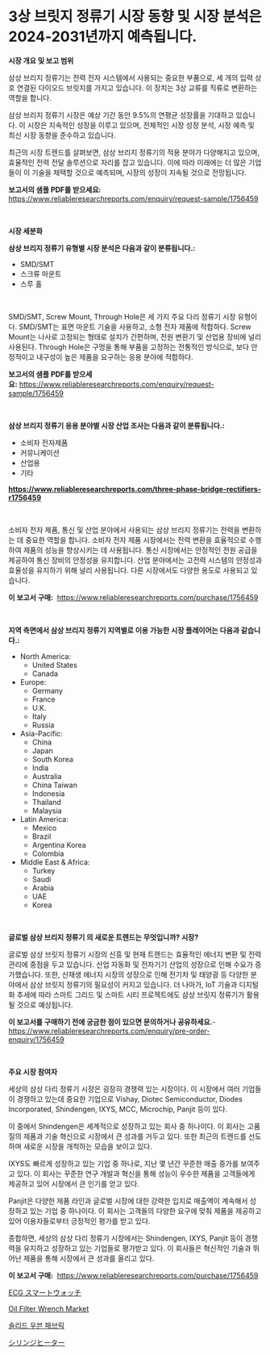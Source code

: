 <p><h1>3상 브릿지 정류기 시장 동향 및 시장 분석은 2024-2031년까지 예측됩니다.</h1></p><p><strong>시장 개요 및 보고 범위</strong></p>
<p><p>삼상 브리지 정류기는 전력 전자 시스템에서 사용되는 중요한 부품으로, 세 개의 입력 상호 연결된 다이오드 브릿지를 가지고 있습니다. 이 장치는 3상 교류를 직류로 변환하는 역할을 합니다. </p><p>삼상 브리지 정류기 시장은 예상 기간 동안 9.5%의 연평균 성장률을 기대하고 있습니다. 이 시장은 지속적인 성장을 이루고 있으며, 전체적인 시장 성장 분석, 시장 예측 및 최신 시장 동향을 준수하고 있습니다.</p><p>최근의 시장 트렌드를 살펴보면, 삼상 브리지 정류기의 적용 분야가 다양해지고 있으며, 효율적인 전력 전달 솔루션으로 자리를 잡고 있습니다. 이에 따라 미래에는 더 많은 기업들이 이 기술을 채택할 것으로 예측되며, 시장의 성장이 지속될 것으로 전망됩니다.</p></p>
<p><strong>보고서의 샘플 PDF를 받으세요:</strong> <a href="https://www.reliableresearchreports.com/enquiry/request-sample/1756459">https://www.reliableresearchreports.com/enquiry/request-sample/1756459</a></p>
<p>&nbsp;</p>
<p><strong>시장 세분화</strong></p>
<p><strong>삼상 브리지 정류기 유형별 시장 분석은 다음과 같이 분류됩니다.:</strong></p>
<p><ul><li>SMD/SMT</li><li>스크류 마운트</li><li>스루 홀</li></ul></p>
<p>&nbsp;</p>
<p><p>SMD/SMT, Screw Mount, Through Hole은 세 가지 주요 다리 정류기 시장 유형이다. SMD/SMT는 표면 마운트 기술을 사용하고, 소형 전자 제품에 적합하다. Screw Mount는 나사로 고정되는 형태로 설치가 간편하며, 전원 변환기 및 산업용 장비에 널리 사용된다. Through Hole은 구멍을 통해 부품을 고정하는 전통적인 방식으로, 보다 안정적이고 내구성이 높은 제품을 요구하는 응용 분야에 적합하다.</p></p>
<p><strong>보고서의 샘플 PDF를 받으세요:</strong>&nbsp;<a href="https://www.reliableresearchreports.com/enquiry/request-sample/1756459">https://www.reliableresearchreports.com/enquiry/request-sample/1756459</a></p>
<p>&nbsp;</p>
<p><strong> 삼상 브리지 정류기 응용 분야별 시장 산업 조사는 다음과 같이 분류됩니다.:</strong></p>
<p><ul><li>소비자 전자제품</li><li>커뮤니케이션</li><li>산업용</li><li>기타</li></ul></p>
<p><strong><a href="https://www.reliableresearchreports.com/three-phase-bridge-rectifiers-r1756459">https://www.reliableresearchreports.com/three-phase-bridge-rectifiers-r1756459</a></strong></p>
<p>&nbsp;</p>
<p><p>소비자 전자 제품, 통신 및 산업 분야에서 사용되는 삼상 브리지 정류기는 전력을 변환하는 데 중요한 역할을 합니다. 소비자 전자 제품 시장에서는 전력 변환을 효율적으로 수행하여 제품의 성능을 향상시키는 데 사용됩니다. 통신 시장에서는 안정적인 전원 공급을 제공하여 통신 장비의 안정성을 유지합니다. 산업 분야에서는 고전력 시스템의 안정성과 효율성을 유지하기 위해 널리 사용됩니다. 다른 시장에서도 다양한 용도로 사용되고 있습니다.</p></p>
<p><strong>이 보고서 구매:</strong>&nbsp; <a href="https://www.reliableresearchreports.com/purchase/1756459">https://www.reliableresearchreports.com/purchase/1756459</a></p>
<p>&nbsp;</p>
<p><strong>지역 측면에서 삼상 브리지 정류기 지역별로 이용 가능한 시장 플레이어는 다음과 같습니다.:</strong></p>
<p><ul>
    <li>
        North America:
        <ul>
            <li>United States</li>
            <li>Canada</li>
        </ul>
    </li>
    <li>
        Europe:
        <ul>
            <li>Germany</li>
            <li>France</li>
            <li>U.K.</li>
            <li>Italy</li>
            <li>Russia</li>
        </ul>
    </li>
    <li>
        Asia-Pacific:
        <ul>
            <li>China</li>
            <li>Japan</li>
            <li>South Korea</li>
            <li>India</li>
            <li>Australia</li>
            <li>China Taiwan</li>
            <li>Indonesia</li>
            <li>Thailand</li>
            <li>Malaysia</li>
        </ul>
    </li>
    <li>
        Latin America:
        <ul>
            <li>Mexico</li>
            <li>Brazil</li>
            <li>Argentina Korea</li>
            <li>Colombia</li>
        </ul>
    </li>
    <li>
        Middle East & Africa:
        <ul>
            <li>Turkey</li>
            <li>Saudi</li>
            <li>Arabia</li>
            <li>UAE</li>
            <li>Korea</li>
        </ul>
    </li>
    </ul></p>
<p>&nbsp;</p>
<p><strong>글로벌 삼상 브리지 정류기 의 새로운 트렌드는 무엇입니까? 시장?</strong></p>
<p><p>글로벌 삼상 브릿지 정류기 시장의 신흥 및 현재 트렌드는 효율적인 에너지 변환 및 전력 관리에 중점을 두고 있습니다. 산업 자동화 및 전자기기 산업의 성장으로 인해 수요가 증가했습니다. 또한, 신재생 에너지 시장의 성장으로 인해 전기차 및 태양광 등 다양한 분야에서 삼상 브릿지 정류기의 필요성이 커지고 있습니다. 더 나아가, IoT 기술과 디지털화 추세에 따라 스마트 그리드 및 스마트 시티 프로젝트에도 삼상 브릿지 정류기가 활용될 것으로 예상됩니다.</p></p>
<p><strong>이 보고서를 구매하기 전에 궁금한 점이 있으면 문의하거나 공유하세요.</strong>- <a href="https://www.reliableresearchreports.com/enquiry/pre-order-enquiry/1756459">https://www.reliableresearchreports.com/enquiry/pre-order-enquiry/1756459</a></p>
<p>&nbsp;</p>
<p><strong>주요 시장 참여자</strong></p>
<p><p>세상의 삼상 다리 정류기 시장은 굉장히 경쟁력 있는 시장이다. 이 시장에서 여러 기업들이 경쟁하고 있는데 중요한 기업으로 Vishay, Diotec Semiconductor, Diodes Incorporated, Shindengen, IXYS, MCC, Microchip, Panjit 등이 있다. </p><p>이 중에서 Shindengen은 세계적으로 성장하고 있는 회사 중 하나이다. 이 회사는 고품질의 제품과 기술 혁신으로 시장에서 큰 성과를 거두고 있다. 또한 최근의 트렌드를 선도하며 새로운 시장을 개척하는 모습을 보이고 있다. </p><p>IXYS도 빠르게 성장하고 있는 기업 중 하나로, 지난 몇 년간 꾸준한 매출 증가를 보여주고 있다. 이 회사는 꾸준한 연구 개발과 혁신을 통해 성능이 우수한 제품을 고객들에게 제공하고 있어 시장에서 큰 인기를 얻고 있다.</p><p>Panjit은 다양한 제품 라인과 글로벌 시장에 대한 강력한 입지로 매출액이 계속해서 성장하고 있는 기업 중 하나이다. 이 회사는 고객들의 다양한 요구에 맞춰 제품을 제공하고 있어 이용자들로부터 긍정적인 평가를 받고 있다.</p><p>종합하면, 세상의 삼상 다리 정류기 시장에서는 Shindengen, IXYS, Panjit 등이 경쟁력을 유지하고 성장하고 있는 기업들로 평가받고 있다. 이 회사들은 혁신적인 기술과 뛰어난 제품을 통해 시장에서 큰 성과를 올리고 있다.</p></p>
<p><strong>이 보고서 구매:</strong>&nbsp;&nbsp;<a href="https://www.reliableresearchreports.com/purchase/1756459">https://www.reliableresearchreports.com/purchase/1756459</a></p>
<p><p><a href="https://medium.com/@jefferyyan895/%E5%BF%83%E9%9B%BB%E5%9B%B3%E3%82%B9%E3%83%9E%E3%83%BC%E3%83%88%E3%82%A6%E3%82%A9%E3%83%83%E3%83%81%E5%B8%82%E5%A0%B4-%E5%B8%82%E5%A0%B4%E3%82%B7%E3%82%A7%E3%82%A2-%E5%B8%82%E5%A0%B4%E5%8B%95%E5%90%91-%E3%81%8A%E3%82%88%E3%81%B3%E5%B0%86%E6%9D%A5%E3%81%AE%E6%88%90%E9%95%B7%E3%82%92%E6%8E%A2%E3%82%8B-328ec47756e0">ECG スマートウォッチ</a></p><p><a href="https://medium.com/@noelkunzei1/analyzing-oil-filter-wrench-market-global-industry-perspective-and-forecast-2024-to-2031-ff8c7b17b46e">Oil Filter Wrench Market</a></p><p><a href="https://medium.com/@jenniferstanley2022/%EA%B3%A0%EC%B2%B4-%EC%A7%81%EC%A1%B0-%EC%9B%90%EB%8B%A8-%EC%8B%9C%EC%9E%A5-%EC%A2%85%EB%A5%98-%EC%9D%91%EC%9A%A9-%EB%B0%8F-%EC%A7%80%EB%A6%AC%EC%97%90-%EB%8C%80%ED%95%9C-%ED%8F%AC%EA%B4%84%EC%A0%81-%ED%8F%89%EA%B0%80-0eaa3740e230">솔리드 우븐 패브릭</a></p><p><a href="https://medium.com/@matteills7854/%E3%82%B7%E3%83%AA%E3%83%B3%E3%82%B8%E3%83%92%E3%83%BC%E3%82%BF%E3%83%BC%E5%B8%82%E5%A0%B4%E3%81%AE%E8%A6%8F%E6%A8%A1-cagr-%E3%83%88%E3%83%AC%E3%83%B3%E3%83%89-2024-2030-cbd87428a29e">シリンジヒーター</a></p></p>